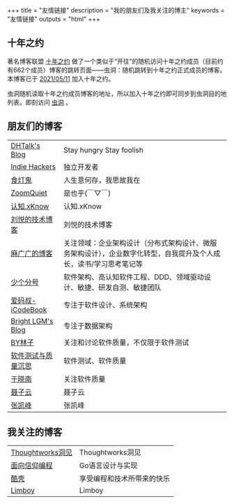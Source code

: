 +++
title = "友情链接"
description = "我的朋友们及我关注的博主"
keywords = "友情链接"
outputs = "html"
+++

## 十年之约

著名博客联盟 [十年之约](https://foreverblog.cn) 做了一个类似于“开往”的随机访问十年之约成员（目前约有662个成员）博客的跳转页面——虫洞：随机跳转到十年之约正式成员的博客。本博客已于 [2021/05/11](https://www.foreverblog.cn/blog/2159.html) 加入十年之约。

虫洞随机读取十年之约成员博客的地址，所以加入十年之约即可同步到虫洞目的地列表。即刻访问 [虫洞](https://foreverblog.cn/go.html) 。

## 朋友们的博客

| | |
| -- | -- |
| [DHTalk's Blog](https://zhangdinghao.cn/) | Stay hungry Stay foolish |
| [Indie Hackers](https://indiehackers.net/) | 独立开发者 |
| [食灯鬼](https://shidenggui.com/) | 人生意何存，我思故我在 |
| [ZoomQuiet](https://blog.zoomquiet.io/) | 是也乎(￣▽￣) |
| [认知.xKnow](https://blog.xknow.net/) | 认知.xKnow |
| [刘悦的技术博客](https://v3u.cn/) | 刘悦的技术博客 |
| [麻广广的博客](https://maguangguang.xyz/) | 关注领域：企业架构设计（分布式架构设计、微服务架构设计），企业数字化转型，自我提升及个人成长，读书/学习思考笔记等 |
| [少个分号](https://shaogefenhao.com/) | 软件架构、高认知软件工程、DDD、领域驱动设计、敏捷、研发自测、敏捷团队 |
| [爱码叔-iCodeBook](https://icodebook.com/) | 专注于软件设计、系统架构 |
| [Bright LGM's Blog](https://brightliao.com/) | 专注于数据架构 |
| [BY林子](https://www.bylinzi.com/) | 关注和讨论软件质量，不仅限于软件测试 |
| [软件测试与质量沉思](https://liuranthinking.com/) | 软件测试、软件质量 |
| [于晓南](https://qualityfocus.club/yxn) | 关注软件质量 |
| [聂子云](http://www.niezitalk.com/) | 聂子云 |
| [张凯峰](https://www.kaifengzhang.com/) | 张凯峰 |

## 我关注的博客

| | |
| -- | -- |
| [Thoughtworks洞见](https://insights.thoughtworks.cn/) | Thoughtworks洞见 |
| [面向信仰编程](https://draveness.me/) | Go语言设计与实现 |
| [酷壳](https://coolshell.cn/) | 享受编程和技术所带来的快乐 |
| [Limboy](https://limboy.me/) | Limboy |
